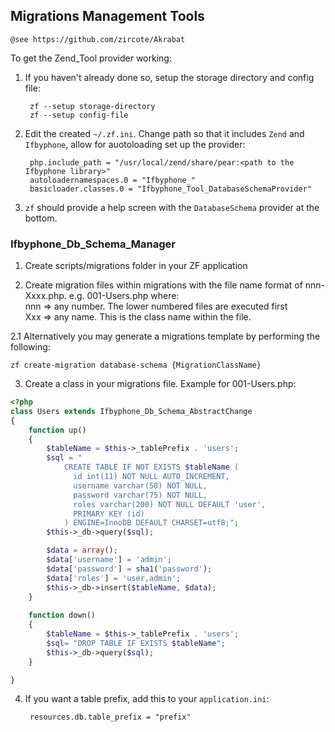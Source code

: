 ## Migrations Management Tools
    @see https://github.com/zircote/Akrabat
To get the Zend_Tool provider working:

1. If you haven't already done so, setup the storage directory and config file:
    
        zf --setup storage-directory
        zf --setup config-file
        
2. Edit the created `~/.zf.ini`. Change path so that it includes `Zend` and `Ifbyphone`, allow for auotoloading set up the provider:
    
        php.include_path = "/usr/local/zend/share/pear:<path to the Ifbyphone library>"
        autoloadernamespaces.0 = "Ifbyphone_"
        basicloader.classes.0 = "Ifbyphone_Tool_DatabaseSchemaProvider"

6. `zf` should provide a help screen with the `DatabaseSchema` provider at the bottom.

### Ifbyphone_Db_Schema_Manager

1. Create scripts/migrations folder in your ZF application

2. Create migration files within migrations with the file name format of nnn-Xxxx.php. e.g. 001-Users.php
    where:  
       nnn => any number. The lower numbered files are executed first  
       Xxx => any name. This is the class name within the file.

2.1 Alternatively you may generate a migrations template by performing the following:

    zf create-migration database-schema {MigrationClassName}
    
3. Create a class in your migrations file. Example for 001-Users.php:

```php
<?php
class Users extends Ifbyphone_Db_Schema_AbstractChange 
{
    function up()
    {
        $tableName = $this->_tablePrefix . 'users';
        $sql = "
            CREATE TABLE IF NOT EXISTS $tableName (
              id int(11) NOT NULL AUTO_INCREMENT,
              username varchar(50) NOT NULL,
              password varchar(75) NOT NULL,
              roles varchar(200) NOT NULL DEFAULT 'user',
              PRIMARY KEY (id)
            ) ENGINE=InnoDB DEFAULT CHARSET=utf8;";
        $this->_db->query($sql);

        $data = array();
        $data['username'] = 'admin';
        $data['password'] = sha1('password');
        $data['roles'] = 'user,admin';
        $this->_db->insert($tableName, $data);
    }
    
    function down()
    {
        $tableName = $this->_tablePrefix . 'users';
        $sql= "DROP TABLE IF EXISTS $tableName";
        $this->_db->query($sql);
    }

}
```    
4. If you want a table prefix, add this to your `application.ini`:

        resources.db.table_prefix = "prefix"

